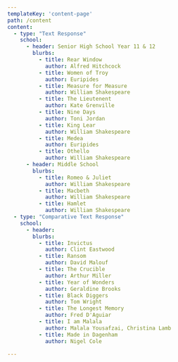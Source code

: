 ```yaml
---
templateKey: 'content-page'
path: /content
content:
  - type: "Text Response"
    school: 
      - header: Senior High School Year 11 & 12
        blurbs:
          - title: Rear Window
            author: Alfred Hitchcock
          - title: Women of Troy
            author: Euripides
          - title: Measure for Measure
            author: William Shakespeare
          - title: The Lieutenent
            author: Kate Grenville
          - title: Nine Days
            author: Toni Jordan
          - title: King Lear
            author: William Shakespeare
          - title: Medea
            author: Euripides
          - title: Othello
            author: William Shakespeare
      - header: Middle School
        blurbs:
          - title: Romeo & Juliet
            author: William Shakespeare
          - title: Macbeth
            author: William Shakespeare
          - title: Hamlet
            author: William Shakespeare
  - type: "Comparative Text Response"
    school: 
      - header: 
        blurbs:
          - title: Invictus
            author: Clint Eastwood
          - title: Ransom 
            author: David Malouf
          - title: The Crucible
            author: Arthur Miller
          - title: Year of Wonders
            author: Geraldine Brooks
          - title: Black Diggers
            author: Tom Wright
          - title: The Longest Memory
            author: Fred D'Aguiar
          - title: I am Malala
            author: Malala Yousafzai, Christina Lamb
          - title: Made in Dagenham 
            author: Nigel Cole
      
---
```

